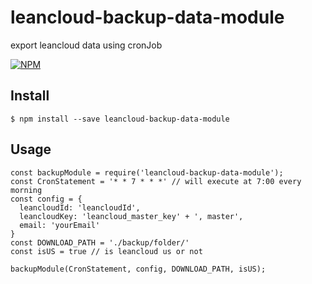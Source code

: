 # leancloud-backup-data-module
export leancloud data using cronJob


[![NPM](https://nodei.co/npm/leancloud-backup-data-module.png?downloads=true&downloadRank=true)](https://www.npmjs.com/package/leancloud-backup-data-module)

## Install

```
$ npm install --save leancloud-backup-data-module
```

## Usage

```
const backupModule = require('leancloud-backup-data-module');
const CronStatement = '* * 7 * * *' // will execute at 7:00 every morning
const config = {
  leancloudId: 'leancloudId',
  leancloudKey: 'leancloud_master_key' + ', master',
  email: 'yourEmail'
}
const DOWNLOAD_PATH = './backup/folder/'
const isUS = true // is leancloud us or not 

backupModule(CronStatement, config, DOWNLOAD_PATH, isUS);
```

